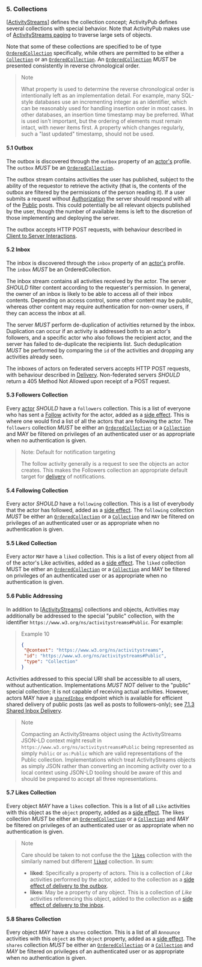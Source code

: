 ### 5. Collections

[[ActivityStreams](https://www.w3.org/TR/activitypub/#bib-ActivityStreams)] defines the collection concept; ActivityPub defines several collections with special behavior. Note that ActivityPub makes use of [ActivityStreams paging](https://www.w3.org/TR/activitystreams-core/#paging) to traverse large sets of objects.

Note that some of these collections are specified to be of type [`OrderedCollection`](https://www.w3.org/TR/activitystreams-vocabulary/#dfn-orderedcollection) specifically, while others are permitted to be either a [`Collection`](https://www.w3.org/TR/activitystreams-vocabulary/#dfn-collection) or an [`OrderedCollection`](https://www.w3.org/TR/activitystreams-vocabulary/#dfn-orderedcollection). An [`OrderedCollection`](https://www.w3.org/TR/activitystreams-vocabulary/#dfn-orderedcollection) *MUST* be presented consistently in reverse chronological order.

>Note
>
>What property is used to determine the reverse chronological order is intentionally left as an implementation detail. For example, many SQL-style databases use an incrementing integer as an identifier, which can be reasonably used for handling insertion order in most cases. In other databases, an insertion time timestamp may be preferred. What is used isn't important, but the ordering of elements must remain intact, with newer items first. A property which changes regularly, such a "last updated" timestamp, should not be used.

#### 5.1 Outbox

The outbox is discovered through the `outbox` property of an [actor's](https://www.w3.org/TR/activitypub/#actors) profile. The `outbox` *MUST* be an [`OrderedCollection`](https://www.w3.org/TR/activitystreams-vocabulary/#dfn-orderedcollection).

The outbox stream contains activities the user has published, subject to the ability of the requestor to retrieve the activity (that is, the contents of the outbox are filtered by the permissions of the person reading it). If a user submits a request without [Authorization](https://www.w3.org/TR/activitypub/#authorization) the server should respond with all of the [Public](https://www.w3.org/TR/activitypub/#public-addressing) posts. This could potentially be all relevant objects published by the user, though the number of available items is left to the discretion of those implementing and deploying the server.

The outbox accepts HTTP POST requests, with behaviour described in [Client to Server Interactions](https://www.w3.org/TR/activitypub/#client-to-server-interactions).

#### 5.2 Inbox

The inbox is discovered through the `inbox` property of an [actor's](https://www.w3.org/TR/activitypub/#actors) profile. The `inbox` *MUST* be an OrderedCollection.

The inbox stream contains all activities received by the actor. The server *SHOULD* filter content according to the requester's permission. In general, the owner of an inbox is likely to be able to access all of their inbox contents. Depending on access control, some other content may be public, whereas other content may require authentication for non-owner users, if they can access the inbox at all.

The server *MUST* perform de-duplication of activities returned by the inbox. Duplication can occur if an activity is addressed both to an actor's followers, and a specific actor who also follows the recipient actor, and the server has failed to de-duplicate the recipients list. Such deduplication *MUST* be performed by comparing the `id` of the activities and dropping any activities already seen.

The inboxes of actors on federated servers accepts HTTP POST requests, with behaviour described in [Delivery](https://www.w3.org/TR/activitypub/#delivery). Non-federated servers *SHOULD* return a 405 Method Not Allowed upon receipt of a POST request.

#### 5.3 Followers Collection

Every [actor](https://www.w3.org/TR/activitypub/#actors) *SHOULD* have a `followers` collection. This is a list of everyone who has sent a [Follow](https://www.w3.org/TR/activitystreams-vocabulary/#dfn-follow) activity for the actor, added as a [side effect](https://www.w3.org/TR/activitypub/#follow-activity-outbox). This is where one would find a list of all the actors that are following the actor. The `followers` collection *MUST* be either an [`OrderedCollection`](https://www.w3.org/TR/activitystreams-vocabulary/#dfn-orderedcollection) or a [`Collection`](https://www.w3.org/TR/activitystreams-vocabulary/#dfn-collection) and MAY be filtered on privileges of an authenticated user or as appropriate when no authentication is given.

>Note: Default for notification targeting
>
>The follow activity generally is a request to see the objects an actor creates. This makes the Followers collection an appropriate default target for [delivery](https://www.w3.org/TR/activitypub/#delivery) of notifications.

#### 5.4 Following Collection

Every actor *SHOULD* have a `following` collection. This is a list of everybody that the actor has followed, added as a [side effect](https://www.w3.org/TR/activitypub/#follow-activity-outbox). The `following` collection *MUST* be either an [`OrderedCollection`](https://www.w3.org/TR/activitystreams-vocabulary/#dfn-orderedcollection) or a [`Collection`](https://www.w3.org/TR/activitystreams-vocabulary/#dfn-collection) and `MAY` be filtered on privileges of an authenticated user or as appropriate when no authentication is given.

#### 5.5 Liked Collection

Every actor `MAY` have a `liked` collection. This is a list of every object from all of the actor's Like activities, added as a [side effect](https://www.w3.org/TR/activitypub/#like-activity-outbox). The `liked` collection MUST be either an [`OrderedCollection`](https://www.w3.org/TR/activitystreams-vocabulary/#dfn-orderedcollection) or a [`Collection`](https://www.w3.org/TR/activitystreams-vocabulary/#dfn-collection) and MAY be filtered on privileges of an authenticated user or as appropriate when no authentication is given.

#### 5.6 Public Addressing

In addition to [[ActivityStreams](https://www.w3.org/TR/activitypub/#bib-ActivityStreams)] collections and objects, Activities may additionally be addressed to the special "public" collection, with the identifier `https://www.w3.org/ns/activitystreams#Public`. For example:

>Example 10
>
>```json
>{
>  "@context": "https://www.w3.org/ns/activitystreams",
>  "id": "https://www.w3.org/ns/activitystreams#Public",
>  "type": "Collection"
>}
>```

Activities addressed to this special URI shall be accessible to all users, without authentication. Implementations *MUST NOT* deliver to the "public" special collection; it is not capable of receiving actual activities. However, actors MAY have a [`sharedInbox`](https://www.w3.org/TR/activitypub/#sharedInbox) endpoint which is available for efficient shared delivery of public posts (as well as posts to followers-only); see [7.1.3 Shared Inbox Delivery](https://www.w3.org/TR/activitypub/#shared-inbox-delivery).

>Note
>
>Compacting an ActivityStreams object using the ActivityStreams JSON-LD context might result in `https://www.w3.org/ns/activitystreams#Public` being represented as simply `Public` or `as:Public` which are valid representations of the Public collection. Implementations which treat ActivityStreams objects as simply JSON rather than converting an incoming activity over to a local context using JSON-LD tooling should be aware of this and should be prepared to accept all three representations.

#### 5.7 Likes Collection

Every object *MAY* have a `likes` collection. This is a list of all `Like` activities with this object as the `object` property, added as a [side effect](https://www.w3.org/TR/activitypub/#like-activity-inbox). The likes collection *MUST* be either an [`OrderedCollection`](https://www.w3.org/TR/activitystreams-vocabulary/#dfn-orderedcollection) or a [`Collection`](https://www.w3.org/TR/activitystreams-vocabulary/#dfn-collection) and *MAY* be filtered on privileges of an authenticated user or as appropriate when no authentication is given.

>Note
>
>Care should be taken to not confuse the the [`likes`](https://www.w3.org/TR/activitypub/#likes) collection with the similarly named but different [`liked`](https://www.w3.org/TR/activitypub/#liked) collection. In sum:
>
>* **liked**: Specifically a property of actors. This is a collection of *Like* activities performed by the actor, added to the collection as a [side effect of delivery to the outbox](https://www.w3.org/TR/activitypub/#like-activity-outbox).
>* **likes**: May be a property of any object. This is a collection of *Like* activities referencing this object, added to the collection as a [side effect of delivery to the inbox](https://www.w3.org/TR/activitypub/#like-activity-inbox).

#### 5.8 Shares Collection

Every object *MAY* have a `shares` collection. This is a list of all `Announce` activities with this `object` as the `object` property, added as a [side effect](https://www.w3.org/TR/activitypub/#announce-activity-inbox). The `shares` collection *MUST* be either an [`OrderedCollection`](https://www.w3.org/TR/activitystreams-vocabulary/#dfn-orderedcollection) or a [`Collection`](https://www.w3.org/TR/activitystreams-vocabulary/#dfn-collection) and *MAY* be filtered on privileges of an authenticated user or as appropriate when no authentication is given.
